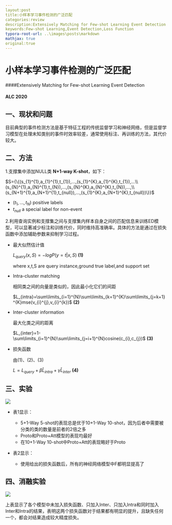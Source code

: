 ```yaml
---
layout:post
title:小样本学习事件检测的广泛匹配
categories:review
description:Extensively Matching for Few-shot Learning Event Detection 
keywords:Few-shot Learning,Event Detection,Loss Function
typora-root-url: ..\images\posts\markdown
mathjax: true
original:true
---
```


# 小样本学习事件检测的广泛匹配

####Extensively Matching for Few-shot Learning Event Detection  

#### ALC 2020

## 一、现状和问题

目前典型的事件检测方法是基于特征工程的传统监督学习和神经网络，但是监督学习模型在处理未知类别的事件时效率较差，通常使用标注、再训练的方法，其代价较大。

## 二、方法

1.支撑集中添加NULL类 **N+1-way K-shot**，如下：

$S={\{(s_{1}^{1},a_{1}^{1},t_{1}),...,(s_{1}^{K},a_{1}^{K},t_{1}),...\\(s_{N}^{1},a_{N}^{1},t_{N}),...,(s_{N}^{K},a_{N}^{K},t_{N}),...,\\(s_{N+1}^{1},a_{N+1}^{1},t_{null}),...,(s_{1}^{K},a_{N+1}^{K},t_{null})\}}$

+ $(t_{1},...,t_{N})$ positive labels
+ $t_{null}$ a special label for non-event

2.利用查询实例和支撑集之间与支撑集内样本自身之间的匹配信息来训练ED模型，可以显著减少标注和训练代价，同时维持高准确率。具体的方法是通过在损失函数中添加辅助参数来抑制学习过程。

+ 最大似然估计值

  $L_{query}(x,S)=-logP(y=t|x,S)$    **(1)**

  where x,t,S are query instance,ground true label,and support set​

+ Intra-cluster matching

  相同类之间的向量是类似的，因此最小化它们的间距

  $L_{intra}=\sum\limits_{i=1}^{N}\sum\limits_{k=1}^{K}\sum\limits_{j=k+1}^{K}mse(v_{i}^{j},v_{i}^{k})$     **(2)**

+ Inter-cluster information

  最大化类之间的距离

  $L_{inter}=1-\sum\limits_{i=1}^{N}\sum\limits_{j=i+1}^{N}cosine(c_{i},c_{j})$   **(3)**

+ 损失函数

  由(1)、(2)、(3)

  $L=L_{query}+\beta \hat{L}_{intra}+\gamma \hat{L}_{inter}$    **(4)**

## 三、实验

![](\\Table12.jpg)



+ 表1显示：
  + 5+1-Way 5-shot的表现总是优于10+1-Way 10-shot，因为后者中需要被分类的类的数量是前者的2倍之多
  + Proto和Proto+Att模型的表现均最好
  + 在10+1-Way 10-shot中Proto+Att的表现略好于Proto 

+ 表2显示：
  + 使用给出的损失函数后，所有的神经网络模型中F都明显提高了

## 四、消融实验

![](\\Table3.jpg)

上表显示了各个模型中未加入损失函数、只加入Inter、只加入Intra和同时加入Inter和Intra的结果，表明这两个损失函数对于结果都有明显的提升，且缺失任何一个，都会对结果造成较大精度损失。





























